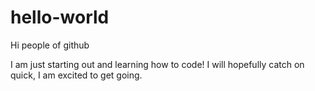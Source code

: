 # hello-world

Hi people of github

I am just starting out and learning how to code!
I will hopefully catch on quick, I am excited to get going.
